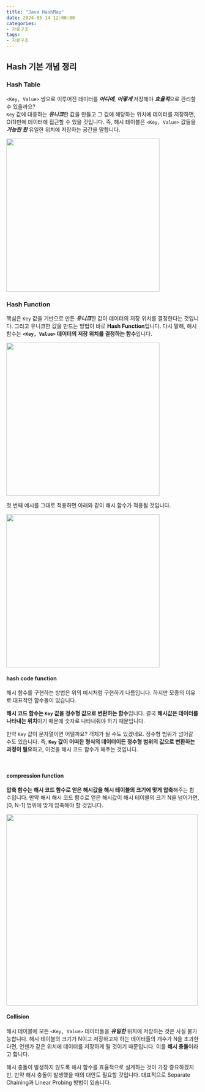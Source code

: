 ```yaml
---
title: "Java HashMap"
date: 2024-05-14 12:00:00
categories:
- 자료구조
tags:
- 자료구조
---
```


## Hash 기본 개념 정리
### Hash Table
`<Key, Value>` 쌍으로 이루어진 데이터를 ***어디에***, ***어떻게*** 저장해야 ***효율적***으로 관리할 수 있을까요?  
`Key` 값에 대응하는 ***유니크***한 값을 만들고 그 값에 해당하는 위치에 데이터를 저장하면, O(1)만에 데이터에 접근할 수 있을 것입니다. 즉, 해시 테이블은 `<Key, Value>` 값들을 ***가능한 한*** 유일한 위치에 저장하는 공간을 말합니다.

<img src = "https://github.com/user-attachments/assets/2187cc32-2119-4ef0-813e-784bcdab382b" width = 400>

<br>

### Hash Function
핵심은 `Key` 값을 기반으로 만든 ***유니크***한 값이 데이터의 저장 위치를 결정한다는 것입니다. 그리고 유니크한 값을 만드는 방법이 바로 **Hash Function**입니다. 다시 말해, 해시 함수는 **`<Key, Value>` 데이터의 저장 위치를 결정하는 함수**입니다.  

<img src = "https://github.com/user-attachments/assets/3ddd6055-bade-4014-857a-c3d4671c532a" width = 400>

<br>

첫 번째 예시를 그대로 적용하면 아래와 같이 해시 함수가 적용될 것입니다.  

<img src = "https://github.com/user-attachments/assets/9be3037c-138f-4153-b584-721090f76f0f" width = 400>

<br>

#### hash code function
해시 함수를 구현하는 방법은 위의 예시처럼 구현하기 나름입니다. 하지만 모종의 이유로 대표적인 함수들이 있습니다.

**해시 코드 함수는 `Key` 값을 정수형 값으로 변환하는 함수**입니다. 결국 **해시값은 데이터를 나타내는 위치**이기 때문에 숫자로 나타내줘야 하기 때문입니다.  

만약 `Key` 값이 문자열이면 어떨까요? 객체가 될 수도 있겠네요. 정수형 범위가 넘어갈 수도 있습니다. 즉, **`Key` 값이 어떠한 형식의 데이터이든 정수형 범위의 값으로 변환하는 과정이 필요**하고, 이것을 해시 코드 함수가 해주는 것입니다.  

<br>

#### compression function
**압축 함수는 해시 코드 함수로 얻은 해시값을 해시 테이블의 크기에 맞게 압축**해주는 함수입니다. 만약 해시 해시 코드 함수로 얻은 해시값이 해시 테이블의 크기 N을 넘어가면, [0, N-1] 범위에 맞게 압축해야 할 것입니다.

<img src = "https://github.com/user-attachments/assets/6ded1aa6-e8bd-4df7-af99-5836203afdf9" width = 500>

<br>

#### Collision
해시 테이블에 모든 `<Key, Value>` 데이터들을 ***유일한*** 위치에 저장하는 것은 사실 불가능합니다. 해시 테이블의 크기가 N이고 저장하고자 하는 데이터들의 개수가 N을 초과한다면, 언젠가 같은 위치에 데이터를 저장하게 될 것이기 때문입니다. 이를 **해시 충돌**이라고 합니다.  

해시 충돌이 발생하지 않도록 해시 함수를 효율적으로 설계하는 것이 가장 중요하겠지만, 만약 해시 충돌이 발생했을 때의 대안도 필요할 것입니다. 대표적으로 Separate Chaining과 Linear Probing 방법이 있습니다.
